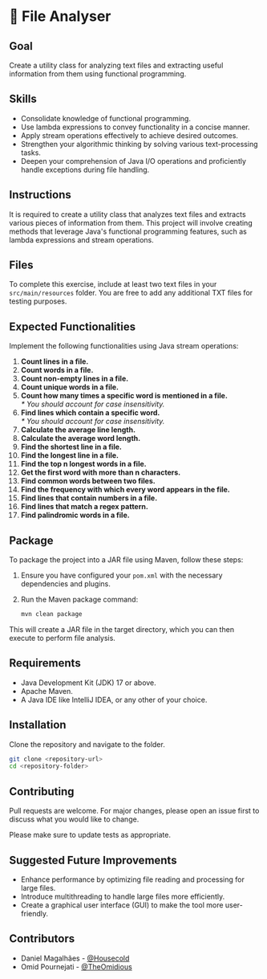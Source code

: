 # 📄 File Analyser

## Goal

Create a utility class for analyzing text files and extracting useful information from them using functional programming.

## Skills

- Consolidate knowledge of functional programming.
- Use lambda expressions to convey functionality in a concise manner.
- Apply stream operations effectively to achieve desired outcomes.
- Strengthen your algorithmic thinking by solving various text-processing tasks.
- Deepen your comprehension of Java I/O operations and proficiently handle exceptions during file handling.

## Instructions

It is required to create a utility class that analyzes text files and extracts various pieces of information from them. This project will involve creating methods that leverage Java's functional programming features, such as lambda expressions and stream operations.

## Files

To complete this exercise, include at least two text files in your `src/main/resources` folder. You are free to add any additional TXT files for testing purposes.

## Expected Functionalities

Implement the following functionalities using Java stream operations:

1. **Count lines in a file.**
2. **Count words in a file.**
3. **Count non-empty lines in a file.**
4. **Count unique words in a file.**
5. **Count how many times a specific word is mentioned in a file.**  
   _* You should account for case insensitivity._
6. **Find lines which contain a specific word.**  
   _* You should account for case insensitivity._
7. **Calculate the average line length.**
8. **Calculate the average word length.**
9. **Find the shortest line in a file.**
10. **Find the longest line in a file.**
11. **Find the top n longest words in a file.**
12. **Get the first word with more than n characters.**
13. **Find common words between two files.**
14. **Find the frequency with which every word appears in the file.**
15. **Find lines that contain numbers in a file.**
16. **Find lines that match a regex pattern.**
17. **Find palindromic words in a file.**

## Package

To package the project into a JAR file using Maven, follow these steps:

1. Ensure you have configured your `pom.xml` with the necessary dependencies and plugins.
2. Run the Maven package command:
   
   ```bash
   mvn clean package

This will create a JAR file in the target directory, which you can then execute to perform file analysis.

## Requirements

- Java Development Kit (JDK) 17 or above.
- Apache Maven.
- A Java IDE like IntelliJ IDEA, or any other of your choice.

## Installation

Clone the repository and navigate to the folder.

```bash
git clone <repository-url>
cd <repository-folder>
```

## Contributing

Pull requests are welcome. For major changes, please open an issue first to discuss what you would like to change.

Please make sure to update tests as appropriate.

## Suggested Future Improvements

- Enhance performance by optimizing file reading and processing for large files.
- Introduce multithreading to handle large files more efficiently.
- Create a graphical user interface (GUI) to make the tool more user-friendly.

## Contributors

-  Daniel Magalhães - [@Housecold](https://github.com/Housecold)
-  Omid Pournejati - [@TheOmidious](https://github.com/TheOmidious)

